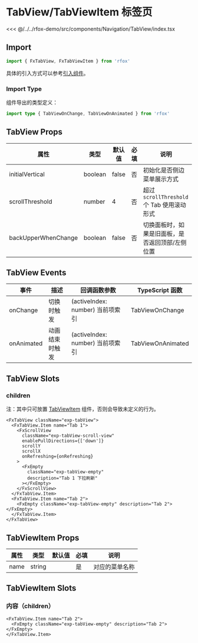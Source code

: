 # TabView/TabViewItem 标签页

<CodeDemo name="TabView">

<<< @/../../rfox-demo/src/components/Navigation/TabView/index.tsx

</CodeDemo>

## Import

```js
import { FxTabView, FxTabViewItem } from 'rfox'
```

具体的引入方式可以参考[引入组件](../guide/import.md)。

### Import Type

组件导出的类型定义：

```ts
import type { TabViewOnChange, TabViewOnAnimated } from 'rfox'
```

## TabView Props

| 属性                | 类型    | 默认值 | 必填 | 说明                                            |
| ------------------- | ------- | ------ | ---- | ----------------------------------------------- |
| initialVertical     | boolean | false  | 否   | 初始化是否侧边菜单展示方式                      |
| scrollThreshold     | number  | 4      | 否   | 超过 `scrollThreshold` 个 Tab 使用滚动形式      |
| backUpperWhenChange | boolean | false  | 否   | 切换面板时，如果是旧面板，是否返回顶部/左侧位置 |

## TabView Events

| 事件       | 描述           | 回调函数参数                     | TypeScript 函数   |
| ---------- | -------------- | -------------------------------- | ----------------- |
| onChange   | 切换时触发     | (activeIndex: number) 当前项索引 | TabViewOnChange   |
| onAnimated | 动画结束时触发 | (activeIndex: number) 当前项索引 | TabViewOnAnimated |

## TabView Slots

### children

注：其中只可放置 [TabViewItem](./TabView.md#tabviewitem-props) 组件，否则会导致未定义的行为。

```tsx
<FxTabView className="exp-tabView">
  <FxTabView.Item name="Tab 1">
    <FxScrollView
      className="exp-tabView-scroll-view"
      enablePullDirections={['down']}
      scrollY
      scrollX
      onRefreshing={onRefreshing}
    >
      <FxEmpty
        className="exp-tabView-empty"
        description="Tab 1 下拉刷新"
      ></FxEmpty>
    </FxScrollView>
  </FxTabView.Item>
  <FxTabView.Item name="Tab 2">
    <FxEmpty className="exp-tabView-empty" description="Tab 2"></FxEmpty>
  </FxTabView.Item>
</FxTabView>
```

## TabViewItem Props

| 属性 | 类型   | 默认值 | 必填 | 说明           |
| ---- | ------ | ------ | ---- | -------------- |
| name | string |        | 是   | 对应的菜单名称 |

## TabViewItem Slots

### 内容（children）

```tsx
<FxTabView.Item name="Tab 2">
  <FxEmpty className="exp-tabView-empty" description="Tab 2"></FxEmpty>
</FxTabView.Item>
```
